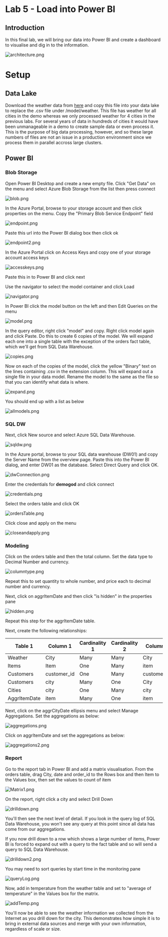 # Lab 5 - Load into Power BI

## Introduction

In this final lab, we will bring our data into Power BI and create a dashboard to visualise and dig in to the information.

![architecture.png](images/architecture.png)

# Setup

## Data Lake

Download the weather data from [here](https://github.com/davedoesdemos/DataLakeInADay/raw/master/data/weatherdata/weather.csv) and copy this file into your data lake to replace the .csv file under /model/weather. This file has weather for all cities in the demo whereas we only processed weather for 4 cities in the previous labs. For several years of data in hundreds of cities it would have been unmanageable in a demo to create sample data or even process it. This is the purpose of big data processing, however, and so these large numbers of files are not an issue in a production environment since we process them in parallel accross large clusters.

## Power BI

### Blob Storage

Open Power BI Desktop and create a new empty file. Click "Get Data" on the menu and select Azure Blob Storage from the list then press connect

![blob.png](images/blob.png)

In the Azure Portal, browse to your storage account and then click properties on the menu. Copy the "Primary Blob Service Endpoint" field

![endpoint.png](images/endpoint.png)

Paste this url into the Power BI dialog box then click ok

![endpoint2.png](images/endpoint2.png)

In the Azure Portal click on Access Keys and copy one of your storage account access keys

![accesskeys.png](images/accesskeys.png)

Paste this in to Power BI and click next

Use the navigator to select the model container and click Load

![navigator.png](images/navigator.png)

In Power BI click the model button on the left and then Edit Queries on the menu

![model.png](images/model.png)

In the query editor, right click "model" and copy. Right click model again and click Paste. Do this to create 6 copies of the model. We will expand each one into a single table with the exception of the orders fact table, which we'll get from SQL Data Warehouse.

![copies.png](images/copies.png)

Now on each of the copies of the model, click the yellow "Binary" text on the lines containing .csv in the extension column. This will expand out a single file in your data model. Rename the model to the same as the file so that you can identify what data is where.

![expand.png](images/expand.png)

You should end up with a list as below

![allmodels.png](images/allmodels.png)

### SQL DW

Next, click New source and select Azure SQL Data Warehouse.

![sqldw.png](images/sqldw.png)

In the Azure portal, browse to your SQL data warehouse (DW01) and copy the Server Name from the overview page. Paste this into the Power BI dialog, and enter DW01 as the database. Select Direct Query and click OK.

![dwConnection.png](images/dwConnection.png)

Enter the credentials for **demogod** and click connect

![credentials.png](images/credentials.png)

Select the orders table and click OK

![ordersTable.png](images/ordersTable.png)

Click close and apply on the menu

![closeandapply.png](images/closeandapply.png)

### Modeling

Click on the orders table and then the total column. Set the data type to Decimal Number and currency. 

![columntype.png](images/columntype.png)

Repeat this to set quantity to whole number, and price each to decimal number and currency.

Next, click on aggrItemDate and then click "is hidden" in the properties pane

![hidden.png](images/hidden.png)

Repeat this step for the aggrItemDate table.

Next, create the following relationships:

| Table 1 | Column 1 | Cardinality 1 | Cardinality 2 | Column 2 | Table 2 |
|---------|----------|---------------|---------------|----------|---------|
| Weather | City | Many | Many | City | Orders |
| Items | Item | One | Many | item | Orders |
| Customers | customer_id | One | Many | customer_id | Orders |
| Customers | city | Many | One | City | Cities |
| Cities | city | One | Many | city | aggrCityDate |
| AggrItemDate | item | Many | One | item | Items |

Next, click on the aggrCityDate ellipsis menu and select Manage Aggregations. Set the aggregations as below:

![aggregations.png](images/aggregations.png)

Click on aggrItemDate and set the aggregations as below:

![aggregations2.png](images/aggregations2.png)

### Report

Go to the report tab in Power BI and add a matrix visualisation. From the orders table, drag City, date and order_id to the Rows box and then Item to the Values box, then set the values to count of item

![Matrix1.png](images/Matrix1.png)

On the report, right click a city and select Drill Down

![drilldown.png](images/drilldown.png)

You'll then see the next level of detail. If you look in the query log of SQL Data Warehouse, you won't see any query at this point since all data has come from our aggregations.

If you now drill down to a row which shows a large number of items, Power BI is forced to expand out with a query to the fact table and so will send a query to SQL Data Warehouse. 

![drilldown2.png](images/drilldown2.png)

You may need to sort queries by start time in the monitoring pane

![queryLog.png](images/queryLog.png)

Now, add in temperature from the weather table and set to "average of temperature" in the Values box for the matrix. 

![addTemp.png](images/addTemp.png)

You'll now be able to see the weather information we collected from the Internet as you drill down for the city. This demonstrates how simple it is to bring in external data sources and merge with your own information, regardless of scale or size.